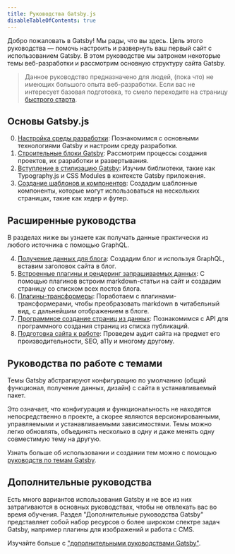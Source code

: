 ```yaml
---
title: Руководства Gatsby.js
disableTableOfContents: true
---
```


Добро пожаловать в Gatsby! Мы рады, что вы здесь. Цель этого руководства ― помочь настроить и развернуть ваш первый сайт с использованием Gatsby. В этом руководстве мы затронем некоторые темы веб-разработки и рассмотрим основную структуру сайта Gatsby.

> Данное руководство предназначено для людей, (пока что) не имеющих большого опыта веб-разработки. Если вас не интересует базовая подготовка, то смело переходите на страницу [быстрого старта](/docs/quick-start/).

## Основы Gatsby.js

0.  [Настройка среды разработки](/tutorial/part-zero/): Познакомимся с основными технологиями Gatsby и настроим среду разработки.
1.  [Строительные блоки Gatsby](/tutorial/part-one/): Рассмотрим процессы создания проектов, их разработки и развертывания.
2.  [Вступление в стилизацию Gatsby](/tutorial/part-two/): Изучим библиотеки, такие как Typography.js и CSS Modules в контексте Gatsby приложения.
3.  [Создание шаблонов и компонентов](/tutorial/part-three/): Создадим шаблонные компоненты, которые могут использоваться на нескольких страницах, такие как хедер и футер.

## Расширенные руководства

В разделах ниже вы узнаете как получать данные практически из любого источника с помощью GraphQL.

4. [Получение данных для блога](/tutorial/part-four): Создадим блог и используя GraphQL, вставим заголовок сайта в блог.
5. [Встроенные плагины и рендеринг запрашиваемых данных](/tutorial/part-five): С помощью плагинов встроим markdown-статьи на сайт и создадим страницу со списком всех постов блога.
6. [Плагины-трансформеры](/tutorial/part-six): Поработаем с плагинами-трансформерами, чтобы преобразовать markdown в читабельный вид, с дальнейшим отображением в блоге.
7. [Программное создание страниц из данных](/tutorial/part-seven): Познакомимся с API для программного создания страниц из списка публикаций.
8. [Подготовка сайта к работе](/tutorial/part-eight): Проведем аудит сайта на предмет его производительности, SEO, a11y и многому другому.

## Руководства по работе с темами

Темы Gatsby абстрагируют конфигурацию по умолчанию (общий функционал, получение данных, дизайн) с сайта в устанавливаемый пакет.

Это означает, что конфигурация и функциональность не находятся непосредственно в проекте, а скорее являются версионированными, управляемыми и устанавливаемыми зависимостями. Темы можно легко обновлять, объединять несколько в одну и даже менять одну совместимую тему на другую.

Узнать больше об использовании и создании тем можно с помощью [руководств по темам Gatsby](/tutorial/theme-tutorials/).

## Дополнительные руководства

Есть много вариантов использования Gatsby и не все из них затрагиваются в основных руководствах, чтобы не отвлекать вас во время обучения. Раздел "Дополнительные руководства Gatsby" представляет собой набор ресурсов о более широком спектре задач Gatsby, например плагины для изображений и работа с CMS.

Изучайте больше с ["дополнительными руководствами Gatsby"](/tutorial/additional-tutorials/).
